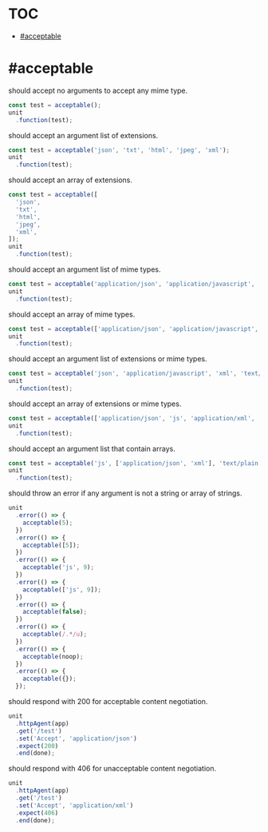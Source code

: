 # TOC
   - [#acceptable](#acceptable)
<a name=""></a>
 
<a name="acceptable"></a>
# #acceptable
should accept no arguments to accept any mime type.

```js
const test = acceptable();
unit
  .function(test);
```

should accept an argument list of extensions.

```js
const test = acceptable('json', 'txt', 'html', 'jpeg', 'xml');
unit
  .function(test);
```

should accept an array of extensions.

```js
const test = acceptable([
  'json',
  'txt',
  'html',
  'jpeg',
  'xml',
]);
unit
  .function(test);
```

should accept an argument list of mime types.

```js
const test = acceptable('application/json', 'application/javascript', 'text/plain');
unit
  .function(test);
```

should accept an array of mime types.

```js
const test = acceptable(['application/json', 'application/javascript', 'text/plain']);
unit
  .function(test);
```

should accept an argument list of extensions or mime types.

```js
const test = acceptable('json', 'application/javascript', 'xml', 'text/plain');
unit
  .function(test);
```

should accept an array of extensions or mime types.

```js
const test = acceptable(['application/json', 'js', 'application/xml', 'txt']);
unit
  .function(test);
```

should accept an argument list that contain arrays.

```js
const test = acceptable('js', ['application/json', 'xml'], 'text/plain');
unit
  .function(test);
```

should throw an error if any argument is not a string or array of strings.

```js
unit
  .error(() => {
    acceptable(5);
  })
  .error(() => {
    acceptable([5]);
  })
  .error(() => {
    acceptable('js', 9);
  })
  .error(() => {
    acceptable(['js', 9]);
  })
  .error(() => {
    acceptable(false);
  })
  .error(() => {
    acceptable(/.*/u);
  })
  .error(() => {
    acceptable(noop);
  })
  .error(() => {
    acceptable({});
  });
```

should respond with 200 for acceptable content negotiation.

```js
unit
  .httpAgent(app)
  .get('/test')
  .set('Accept', 'application/json')
  .expect(200)
  .end(done);
```

should respond with 406 for unacceptable content negotiation.

```js
unit
  .httpAgent(app)
  .get('/test')
  .set('Accept', 'application/xml')
  .expect(406)
  .end(done);
```

